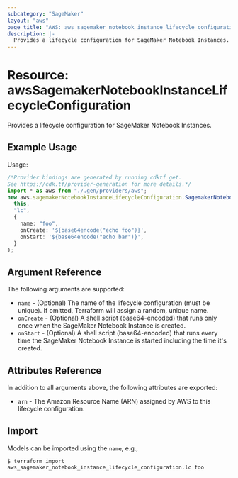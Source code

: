 ```yaml
---
subcategory: "SageMaker"
layout: "aws"
page_title: "AWS: aws_sagemaker_notebook_instance_lifecycle_configuration"
description: |-
  Provides a lifecycle configuration for SageMaker Notebook Instances.
---
```


# Resource: awsSagemakerNotebookInstanceLifecycleConfiguration

Provides a lifecycle configuration for SageMaker Notebook Instances.

## Example Usage

Usage:

```typescript
/*Provider bindings are generated by running cdktf get.
See https://cdk.tf/provider-generation for more details.*/
import * as aws from "./.gen/providers/aws";
new aws.sagemakerNotebookInstanceLifecycleConfiguration.SagemakerNotebookInstanceLifecycleConfiguration(
  this,
  "lc",
  {
    name: "foo",
    onCreate: '${base64encode("echo foo")}',
    onStart: '${base64encode("echo bar")}',
  }
);

```

## Argument Reference

The following arguments are supported:

* `name` - (Optional) The name of the lifecycle configuration (must be unique). If omitted, Terraform will assign a random, unique name.
* `onCreate` - (Optional) A shell script (base64-encoded) that runs only once when the SageMaker Notebook Instance is created.
* `onStart` - (Optional) A shell script (base64-encoded) that runs every time the SageMaker Notebook Instance is started including the time it's created.

## Attributes Reference

In addition to all arguments above, the following attributes are exported:

* `arn` - The Amazon Resource Name (ARN) assigned by AWS to this lifecycle configuration.

## Import

Models can be imported using the `name`, e.g.,

```console
$ terraform import aws_sagemaker_notebook_instance_lifecycle_configuration.lc foo
```
